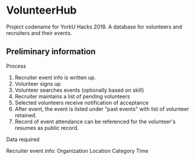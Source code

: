 # VolunteerHub

Project codename for YorkU Hacks 2018. A database for volunteers and recruiters and their events.

Preliminary information
---------------------------

Process

1. Recruiter event info is written up.
2. Volunteer signs up
3. Volunteer searches events (optionally based on skill)
4. Recruiter maintains a list of pending volunteers
5. Selected volunteers receive notification of acceptance
6. After event, the event is listed under "past events" with list of volunteer retained.
7. Record of event attendance can be referenced for the volunteer's resumes as public record.

Data required

Recruiter event info:
Organization
Location
Category
Time

